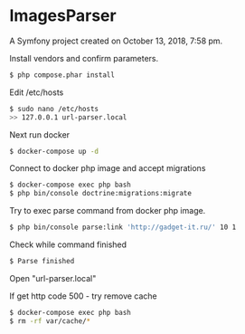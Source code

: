 ImagesParser
============

A Symfony project created on October 13, 2018, 7:58 pm.

Install vendors and confirm parameters.

```sh
$ php compose.phar install
```

Edit /etc/hosts
```sh
$ sudo nano /etc/hosts
>> 127.0.0.1 url-parser.local
```

Next run docker
```sh
$ docker-compose up -d
```

Connect to docker php image and accept migrations
```sh
$ docker-compose exec php bash
$ php bin/console doctrine:migrations:migrate
```

Try to exec parse command from docker php image.
```sh
$ php bin/console parse:link 'http://gadget-it.ru/' 10 1
```
Check while command finished
```sh
$ Parse finished
```

Open "url-parser.local"

If get http code 500 - try remove cache
```sh
$ docker-compose exec php bash
$ rm -rf var/cache/*
```